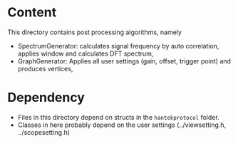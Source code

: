 # Content
This directory contains post processing algorithms, namely

* SpectrumGenerator: calculates signal frequency by auto correlation, applies window and calculates DFT spectrum,
* GraphGenerator: Applies all user settings (gain, offset, trigger point) and produces vertices,

# Dependency
* Files in this directory depend on structs in the `hantekprotocol` folder.
* Classes in here probably depend on the user settings (../viewsetting.h, ../scopesetting.h)
